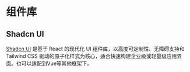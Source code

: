 # 组件库

## Shadcn UI

[Shadcn UI](https://ui.shadcn.com/) 是基于 React 的现代化 UI 组件库，以高度可定制性、无障碍支持和 Tailwind CSS 驱动的原子化样式为核心，适合快速构建企业级或轻量级应用界面。也可以适配到Vue等其他框架下。

